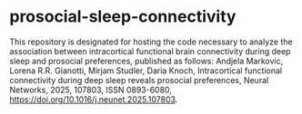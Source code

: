# prosocial-sleep-connectivity
This repository is designated for hosting the code necessary to analyze the association between intracortical functional brain connectivity during deep sleep and prosocial preferences, published as follows: Andjela Markovic, Lorena R.R. Gianotti, Mirjam Studler, Daria Knoch,
Intracortical functional connectivity during deep sleep reveals prosocial preferences, Neural Networks, 2025, 107803, ISSN 0893-6080, https://doi.org/10.1016/j.neunet.2025.107803.
